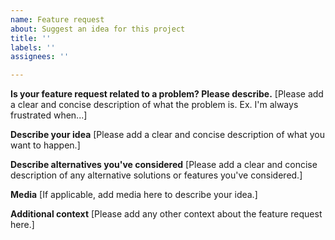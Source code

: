 ```yaml
---
name: Feature request
about: Suggest an idea for this project
title: ''
labels: ''
assignees: ''

---
```


**Is your feature request related to a problem? Please describe.**
[Please add a clear and concise description of what the problem is. Ex. I'm always frustrated when...]

**Describe your idea**
[Please add a clear and concise description of what you want to happen.]

**Describe alternatives you've considered**
[Please add a clear and concise description of any alternative solutions or features you've considered.]

**Media**
[If applicable, add media here to describe your idea.]

**Additional context**
[Please add any other context about the feature request here.]
